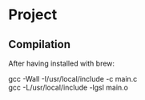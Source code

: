 # Project

## Compilation ##
After having installed with brew:

gcc -Wall -I/usr/local/include -c main.c  
gcc -L/usr/local/include -lgsl main.o
